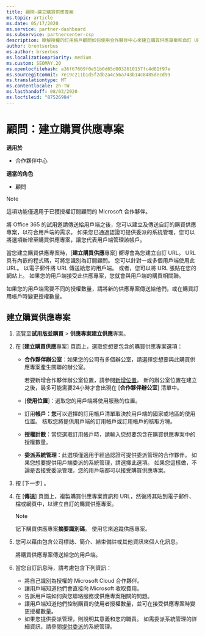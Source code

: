 ```yaml
---
title: 顧問-建立購買供應專案
ms.topic: article
ms.date: 05/17/2020
ms.service: partner-dashboard
ms.subservice: partnercenter-csp
description: 瞭解授權的訂用帳戶顧問如何使用合作夥伴中心來建立購買供應專案和自訂 URL，以包含在 Office 365 試用邀請中。
author: brentserbus
ms.author: brserbus
ms.localizationpriority: medium
ms.custom: SEOMAY.20
ms.openlocfilehash: a36f67609f0e51b0d65d0032610157fc4d81f97e
ms.sourcegitcommit: 7e19c211b1d5f2db2a4c56a743b14c8485decd99
ms.translationtype: MT
ms.contentlocale: zh-TW
ms.lasthandoff: 08/03/2020
ms.locfileid: "87526984"
---
```

# <a name="advisors-create-a-purchase-offer"></a>顧問：建立購買供應專案

**適用於**

- 合作夥伴中心
 
**適當的角色**

- 顧問


> [!NOTE]
> 這項功能僅適用于已獲授權訂閱顧問的 Microsoft 合作夥伴。

將 Office 365 的試用邀請傳送給用戶端之後，您可以建立及傳送自訂的購買供應專案，以符合用戶端的需求。 如果您已通過認證可提供委派的系統管理，您可以將選項新增至購買供應專案，讓您代表用戶端管理該帳戶。

當您建立購買供應專案時，[**建立購買供應**專案] 嚮導會為您建立自訂 URL。 URL 具有內嵌的程式碼，可將您識別為訂閱顧問。 您可以針對一或多個用戶端使用此 URL。 以電子郵件將 URL 傳送給您的用戶端。 或者，您可以將 URL 張貼在您的網站上。 如果您的用戶端接受此供應專案，您就會與用戶端的購買相關聯。

如果您的用戶端需要不同的授權數量，請將新的供應專案傳送給他們，或在購買訂用帳戶時變更授權數量。

## <a name="to-create-a-purchase-offer"></a>建立購買供應專案

1. 流覽至**試用版並購買**  >  **供應專案建立供應**專案。

2. 在 [**建立購買供應**專案] 頁面上，選取您想要包含的購買供應專案選項：

    - **合作夥伴辦公室**：如果您的公司有多個辦公室，請選擇您想要與此購買供應專案產生關聯的辦公室。

        若要新增合作夥伴辦公室位置，請參閱[新增位置](manage-locations.md)。 新的辦公室位置在建立之後，最多可能需要24小時才會出現在 [**合作夥伴辦公室**] 清單中。

    - [**使用位置**]：選取您的用戶端將使用服務的位置。
    - 訂用**帳戶：您**可以選擇的訂用帳戶清單取決於用戶端的國家或地區的使用位置。 核取您將提供用戶端的訂用帳戶或訂用帳戶的核取方塊。
    - **授權計數**：當您選取訂用帳戶時，請輸入您想要包含在購買供應專案中的授權數量。
    - **委派系統管理**：此選項僅適用于經過認證可提供委派管理的合作夥伴。 如果您想要提供用戶端委派的系統管理，請選擇此選項。 如果您這樣做，不論是否接受委派管理，您的用戶端都可以接受購買供應專案。

3. 按 [下一步] 。

4. 在 [**傳送**] 頁面上，複製購買供應專案資訊和 URL，然後將其貼到電子郵件、檔或網頁中，以建立自訂的購買供應專案。

    > [!NOTE]
    > 記下購買供應專案**摘要識別碼**。 使用它來追蹤供應專案。

5. 您可以藉由包含公司標誌、簡介、結束備註或其他資訊來個人化訊息。

    將購買供應專案傳送給您的用戶端。

6. 當您自訂訊息時，請考慮包含下列資訊：

    - 將自己識別為授權的 Microsoft Cloud 合作夥伴。
    - 讓用戶端知道他們會直接向 Microsoft 收取費用。
    - 告訴用戶端如何與您聯絡服務或供應專案相關的問題。
    - 讓用戶端知道他們控制購買的使用者授權數量，並可在接受供應專案時變更授權數量。
    - 如果您提供委派管理，則說明其意義和您的職責。 如需委派系統管理的詳細資訊，請參閱[提供委派](customers-revoke-admin-privileges.md)的系統管理。
